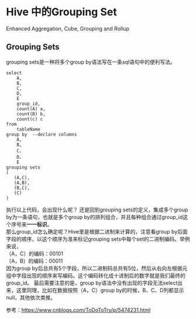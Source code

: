 # Hive 中的Grouping Set

Enhanced Aggregation, Cube, Grouping and Rollup

## Grouping Sets
grouping sets是一种将多个group by语法写在一条sql语句中的便利写法。

```
select
    A,
    B,
    C,
    D,
    E
    group_id, 
    count(A) a,
    count(B) b,
    count(c) c
from
    tableName
group by  --declare columns
    A,
    B,
    C，
    D，
    E
grouping sets
(
   (A,C),
   (A,B),
   (B,C),
   (C)
)
```

执行以上代码，会出现什么呢？
还是回到grouping sets的定义，集成多个group by为一条语句，也就是多个group by的排列组合，并且每种组合通过group_id这个序号来**一一标识**。             
那么group_id怎么确定呢？Hive里是根据二进制来计算的，注意看group by后面字段的顺序，以这个顺序为准来标记grouping sets中每个set的二进制编码。举例来说，      
（A，C）的编码：00101             
（A，B）的编码：00011              
因为group by后总共有5个字段，所以二进制码总共有5位，然后从右向左根据元组中字段出现的顺序来写编码。这个编码转化成十进制后的数字就是我们最终的group_id。
最后需要注意的是，group by语法中没有出现的字段无法select出来，这里同理，比如在数据按照（A，C）group by的时候，B、C、D列都显示null，其他依次类推。



参考：https://www.cnblogs.com/ToDoToTry/p/5474231.html
